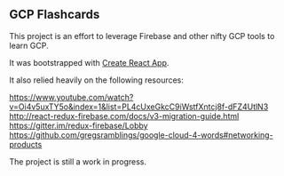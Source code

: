 ## GCP Flashcards

This project is an effort to leverage Firebase and other nifty GCP tools to learn GCP. 

It was bootstrapped with [Create React App](https://github.com/facebook/create-react-app).

It also relied heavily on the following resources:

https://www.youtube.com/watch?v=Oi4v5uxTY5o&index=1&list=PL4cUxeGkcC9iWstfXntcj8f-dFZ4UtlN3
http://react-redux-firebase.com/docs/v3-migration-guide.html
https://gitter.im/redux-firebase/Lobby
https://github.com/gregsramblings/google-cloud-4-words#networking-products

The project is still a work in progress. 
